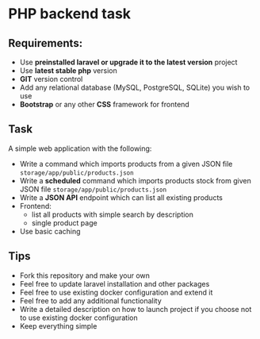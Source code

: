 # PHP backend task

## Requirements:

- Use **preinstalled laravel or upgrade it to the latest version** project
- Use **latest stable php** version
- **GIT** version control
- Add any relational database (MySQL, PostgreSQL, SQLite) you wish to use
- **Bootstrap** or any other **CSS** framework for frontend

## Task
A simple web application with the following:

* Write a command which imports products from a given JSON file ``storage/app/public/products.json``
* Write a **scheduled** command which imports products stock from given JSON file ``storage/app/public/products.json``
* Write a **JSON API** endpoint which can list all existing products
* Frontend:
  * list all products with simple search by description
  * single product page
* Use basic caching

## Tips
* Fork this repository and make your own
* Feel free to update laravel installation and other packages
* Feel free to use existing docker configuration and extend it
* Feel free to add any additional functionality
* Write a detailed description on how to launch project if you choose not to use existing docker configuration
* Keep everything simple

